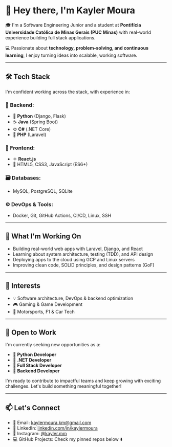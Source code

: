# 👋 Hey there, I'm Kayler Moura

🎓 I'm a Software Engineering Junior and a student at **Pontifícia Universidade Católica de Minas Gerais (PUC Minas)** with real-world experience building full stack applications.

💻 Passionate about **technology, problem-solving, and continuous learning**, I enjoy turning ideas into scalable, working software.

---

## 🛠️ Tech Stack

I'm confident working across the stack, with experience in:

### 🔧 Backend:
- 🐍 **Python** (Django, Flask)
- ☕ **Java** (Spring Boot)
- ⚙️ **C#** (.NET Core)
- 🐘 **PHP** (Laravel)

### 🎨 Frontend:
- ⚛️ **React.js**
- 💅 HTML5, CSS3, JavaScript (ES6+)

### 🗃️ Databases:
- MySQL, PostgreSQL, SQLite

### ⚙️ DevOps & Tools:
- Docker, Git, GitHub Actions, CI/CD, Linux, SSH

---

## 🚀 What I'm Working On

- Building real-world web apps with Laravel, Django, and React  
- Learning about system architecture, testing (TDD), and API design  
- Deploying apps to the cloud using GCP and Linux servers  
- Improving clean code, SOLID principles, and design patterns (GoF)

---

## 👀 Interests

- 💡 Software architecture, DevOps & backend optimization  
- 🎮 Gaming & Game Development  
- 🚗 Motorsports, F1 & Car Tech  

---

## 💼 Open to Work

I'm currently seeking new opportunities as a:

- 🔹 **Python Developer**  
- 🔹 **.NET Developer**  
- 🔹 **Full Stack Developer**  
- 🔹 **Backend Developer**

I'm ready to contribute to impactful teams and keep growing with exciting challenges. Let's build something meaningful together!

---

## 📫 Let's Connect

- 📧 Email: [kaylermoura.km@gmail.com](mailto:kaylermoura.km@gmail.com)  
- 💼 LinkedIn: [linkedin.com/in/kaylermoura](https://www.linkedin.com/in/kaylermoura)  
- 📸 Instagram: [@kayler.mm](https://instagram.com/kayler.mm)  
- 💻 GitHub Projects: Check my pinned repos below ⬇️
